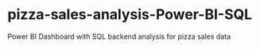 # pizza-sales-analysis-Power-BI-SQL
Power BI Dashboard with SQL backend analysis for pizza sales data
